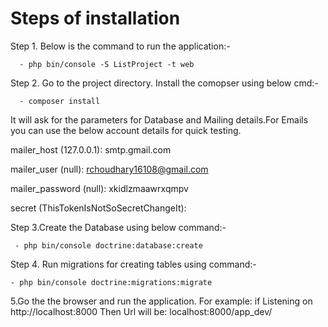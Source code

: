Steps of installation
========================
Step 1. Below is the command to run the application:-

      - php bin/console -S ListProject -t web


Step 2. Go to the project directory. Install the comopser using below cmd:-

      - composer install

It will ask for the parameters for Database and Mailing details.For Emails you can use the below account details for quick testing.

mailer_host (127.0.0.1): smtp.gmail.com

mailer_user (null): rchoudhary16108@gmail.com

mailer_password (null): xkidlzmaawrxqmpv

secret (ThisTokenIsNotSoSecretChangeIt):


Step 3.Create the Database using below command:-

     - php bin/console doctrine:database:create
     

Step 4. Run migrations for creating tables using command:-

    - php bin/console doctrine:migrations:migrate

5.Go the the browser and run the application.
For example: if Listening on http://localhost:8000
Then Url will be: localhost:8000/app_dev/
